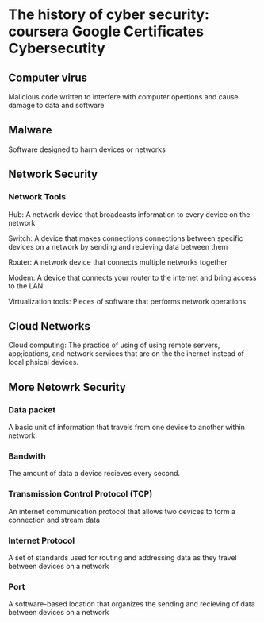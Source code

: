 # The history of cyber security: coursera Google Certificates Cybersecutity

## Computer virus

Malicious code written to interfere with computer opertions and cause damage to data and software

## Malware

Software designed to harm devices or networks

## Network Security

### Network Tools

Hub: A network device that broadcasts information to every device on the network

Switch: A device that makes connections connections between specific devices on a network by sending and recieving data between them

Router: A network device that connects multiple networks together

Modem: A device that connects your router to the internet and bring access to the LAN

Virtualization tools: Pieces of software that performs network operations

## Cloud Networks

Cloud computing: The practice of using of using remote servers, app;ications, and network services that are on the the inernet instead of local phsical devices.

## More Netowrk Security

### Data packet

A basic unit of information that travels from one device to another within network.

### Bandwith

 The amount of data a device recieves every second.

### Transmission Control Protocol (TCP)

 An internet communication protocol that allows two devices to form a connection and stream data

### Internet Protocol

A set of standards used for routing and addressing data as they travel between devices on a network

### Port

A software-based location that organizes the sending and recieving of data between devices on a network
